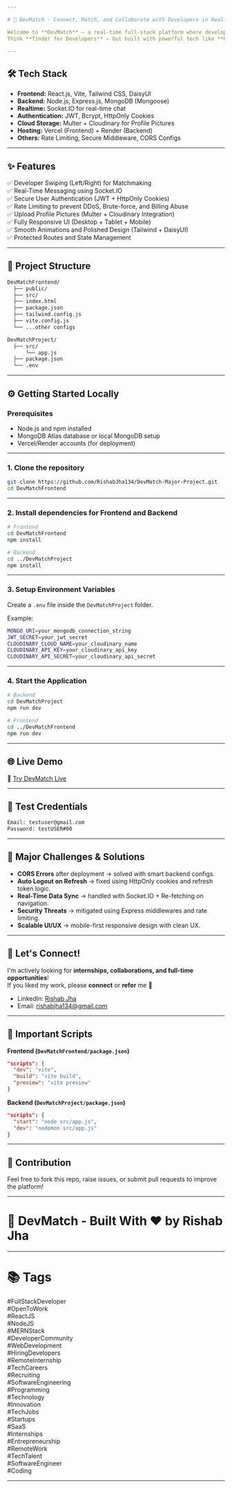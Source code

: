 ```yaml
---

# 🚀 DevMatch - Connect, Match, and Collaborate with Developers in Real-Time!

Welcome to **DevMatch** — a real-time full-stack platform where developers can **swipe, match, chat, and collaborate**!  
Think **Tinder for Developers** — but built with powerful tech like **React**, **Node.js**, **Socket.IO**, and more!

---
```


## 🛠 Tech Stack

- **Frontend:** React.js, Vite, Tailwind CSS, DaisyUI
- **Backend:** Node.js, Express.js, MongoDB (Mongoose)
- **Realtime:** Socket.IO for real-time chat
- **Authentication:** JWT, Bcrypt, HttpOnly Cookies
- **Cloud Storage:** Multer + Cloudinary for Profile Pictures
- **Hosting:** Vercel (Frontend) + Render (Backend)
- **Others:** Rate Limiting, Secure Middleware, CORS Configs

---

## ✨ Features

✅ Developer Swiping (Left/Right) for Matchmaking  
✅ Real-Time Messaging using Socket.IO  
✅ Secure User Authentication (JWT + HttpOnly Cookies)  
✅ Rate Limiting to prevent DDoS, Brute-force, and Billing Abuse  
✅ Upload Profile Pictures (Multer + Cloudinary Integration)  
✅ Fully Responsive UI (Desktop + Tablet + Mobile)  
✅ Smooth Animations and Polished Design (Tailwind + DaisyUI)  
✅ Protected Routes and State Management

---

## 📸 Project Structure

```bash
DevMatchFrontend/
  ├── public/
  ├── src/
  ├── index.html
  ├── package.json
  ├── tailwind.config.js
  ├── vite.config.js
  └── ...other configs

DevMatchProject/
  ├── src/
      └── app.js
  ├── package.json
  └── .env
```

---

## ⚙️ Getting Started Locally

### Prerequisites

- Node.js and npm installed
- MongoDB Atlas database or local MongoDB setup
- Vercel/Render accounts (for deployment)

---

### 1. Clone the repository

```bash
git clone https://github.com/RishabJha134/DevMatch-Major-Project.git
cd DevMatchFrontend
```

---

### 2. Install dependencies for Frontend and Backend

```bash
# Frontend
cd DevMatchFrontend
npm install

# Backend
cd ../DevMatchProject
npm install
```

---

### 3. Setup Environment Variables

Create a `.env` file inside the `DevMatchProject` folder.

Example:

```bash
MONGO_URI=your_mongodb_connection_string
JWT_SECRET=your_jwt_secret
CLOUDINARY_CLOUD_NAME=your_cloudinary_name
CLOUDINARY_API_KEY=your_cloudinary_api_key
CLOUDINARY_API_SECRET=your_cloudinary_api_secret
```

---

### 4. Start the Application

```bash
# Backend
cd DevMatchProject
npm run dev

# Frontend
cd ../DevMatchFrontend
npm run dev
```

---

## 🌐 Live Demo

🔗 [Try DevMatch Live](https://dev-match-major-project.vercel.app)

---

## 🔑 Test Credentials

```bash
Email: testuser@gmail.com
Password: testUSER#00
```

---

## 🧠 Major Challenges & Solutions

- **CORS Errors** after deployment → solved with smart backend configs.
- **Auto Logout on Refresh** → fixed using HttpOnly cookies and refresh token logic.
- **Real-Time Data Sync** → handled with Socket.IO + Re-fetching on navigation.
- **Security Threats** → mitigated using Express middlewares and rate limiting.
- **Scalable UI/UX** → mobile-first responsive design with clean UX.

---

## 🤝 Let's Connect!

I'm actively looking for **internships, collaborations, and full-time opportunities**!  
If you liked my work, please **connect** or **refer** me 🙏

- LinkedIn: [Rishab Jha](https://linkedin.com/in/your-profile-link)
- Email: rishabjha134@gmail.com

---

## 📌 Important Scripts

**Frontend (`DevMatchFrontend/package.json`)**

```json
"scripts": {
  "dev": "vite",
  "build": "vite build",
  "preview": "vite preview"
}
```

**Backend (`DevMatchProject/package.json`)**

```json
"scripts": {
  "start": "node src/app.js",
  "dev": "nodemon src/app.js"
}
```

---

## 📢 Contribution

Feel free to fork this repo, raise issues, or submit pull requests to improve the platform!

---

# 🚀 DevMatch - Built With ❤️ by Rishab Jha

---

# 📚 Tags

#FullStackDeveloper  
#OpenToWork  
#ReactJS  
#NodeJS  
#MERNStack  
#DeveloperCommunity  
#WebDevelopment  
#HiringDevelopers  
#RemoteInternship  
#TechCareers  
#Recruiting  
#SoftwareEngineering  
#Programming  
#Technology  
#Innovation  
#TechJobs  
#Startups  
#SaaS  
#Internships  
#Entrepreneurship  
#RemoteWork  
#TechTalent  
#SoftwareEngineer  
#Coding  

---
